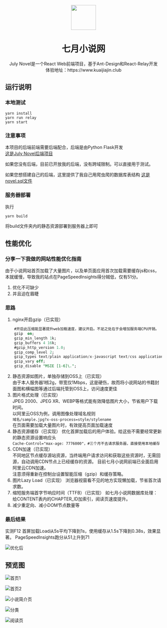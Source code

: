 <p align="center">
  <a href="https://www.kuaijiajin.club">
    <img width="80" src="https://oss.kuaijiajin.club/favicon.ico">
  </a>
</p>

<h1 align="center">七月小说网</h1>

<div align="center">
July Novel是一个React Web前端项目，基于Ant-Design和React-Relay开发
</div>  
<div align="center">
体验地址：https://www.kuaijiajin.club
</div>  

## 运行说明
### 本地测试
```shell
yarn install
yarn run relay
yarn start
```
### 注意事项 
本项目的后端前端需要后端配合，后端是由Python Flask开发  
[这是July Novel后端项目](https://github.com/congjinruo/JulyNovel)  

如果您没有后端，目前已开放我的后端，没有跨域限制。可以直接用于测试。  

如果您想搭建自己的后端，这里提供了我自己用爬虫爬的数据库表结构
[这是novel.sql文件](https://cloud.kuaijiajin.club/s/2r9ffbewH8bZEaz) 
### 服务器部署
执行
```shell
yarn build
```
将build文件夹内的静态资源部署到服务器上即可

## 性能优化

### 分享一下我做的网站性能优化指南
由于小说网站首页加载了大量图片，以及单页面应用首次加载需要缓存js和css，本就缓慢，导致我的站点在PageSpeedInsights得分贼低，仅有51分。  

1. 优化不可缺少  
2. 并且迫在眉睫  

### 思路
1. nginx开启gzip（已实现）
```sql
    #开启此压缩能显著提升web加载速度，建议开启。不足之处在于会增加服务端CPU开销。 
    gzip  on;
    gzip_min_length 1k;
    gzip_buffers 4 16k;
    #gzip_http_version 1.0;
    gzip_comp_level 2;
    gzip_types text/plain application/x-javascript text/css application/xml text/javascript application/x-httpd-php image/jpeg image/gif image/png application/javascript application/json;
    gzip_vary off;
    gzip_disable "MSIE [1-6]\.";
 ```
2. 静态资源如图片，单独存储到OSS上（已实现）  
由于本人服务器1核2g，带宽仅1Mbps，这是硬伤，故而将小说网站的书籍封面图和横幅图等通过后端托管到OSS上，访问速度更佳
3. 图片格式处理（已实现）  
JPEG 2000、JPEG XR、WEBP等格式能有效降低图片大小，节省用户下载时间。  
以阿里云OSS为例，调用图像处理域名规则  
`域名/sample.jpg?x-oss-process=style/stylename`  
在页面需要加载大量图片时，有效提高页面加载速度
4. 静态资源缓存（已实现）
优化首屏加载后的用户体验。给这些不需要经常更新的静态资源设置响应头  
`Cache-Control="max-age: 7776000"，#三个月不去请求服务器，直接使用本地缓存`
5. CDN加速（已实现）  
不同地区节点缓存源站资源，当终端用户请求访问和获取这些资源时，无需回源，自动调用CDN节点上已经缓存的资源。  目前七月小说网前端已全面启用阿里云CDN加速。  
注意须得重新在控制台设置智能压缩（gzip）和缓存策略。
6. 图片Lazy Load（已实现）
浏览器视窗看不见的地方实现懒加载，节省首次请求数。
7. 缩短服务端首字节响应时间（TTFB）（已实现）
如七月小说网数据库处理：给CONTENT表内的CHAPTER_ID加索引，阅读页速度提升。
8. 减少重定向、减小DOM节点数量等  

### 最后结果
实测F12  首屏加载Load从5s平均下降到1s，使用缓存从1.5s下降到0.38s，效果显著。
PageSpeedInsights跑分从51上升到71  

![优化后](https://img2018.cnblogs.com/blog/1054457/201902/1054457-20190221100839030-1899759839.jpg)


## 预览图

![首页1](https://oss.kuaijiajin.club/JulyNovel_ReadMe_1.jpg?x-oss-process=style/yasuo80)   

![首页2](https://oss.kuaijiajin.club/JulyNovel_ReadMe_2.jpg?x-oss-process=style/yasuo80)  

![小说简介页](https://oss.kuaijiajin.club/JulyNovel_ReadMe_3.jpg?x-oss-process=style/yasuo80)  

![分类](https://oss.kuaijiajin.club/JulyNovel_ReadMe_4.jpg?x-oss-process=style/yasuo80)  

![阅读页](https://oss.kuaijiajin.club/JulyNovel_ReadMe_5.jpg?x-oss-process=style/yasuo80)  
